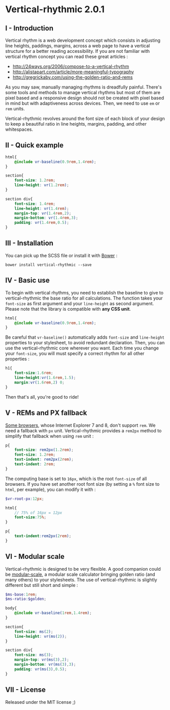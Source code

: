 Vertical-rhythmic 2.0.1
=======================

I - Introduction
----------------

Vertical rhythm is a web development concept which consists in adjusting line heights, paddings, margins, across a web page to have a vertical structure for a better reading accessibility. If you are not familiar with vertical rhythm concept you can read these great articles :
- http://24ways.org/2006/compose-to-a-vertical-rhythm
- http://alistapart.com/article/more-meaningful-typography
- http://gregrickaby.com/using-the-golden-ratio-and-rems

As you may saw, manually managing rhythms is dreadfully painful. There's some tools and methods to manage vertical rhythms but most of them are pixel based and a responsive design should not be created with pixel based in mind but with adaptiveness across devices. Then, we need to use `em` or `rem` units.

Vertical-rhythmic revolves around the font size of each block of your design to keep a beautiful ratio in line heights, margins, padding, and other whitespaces.

II - Quick example
------------------

```scss
html{
	@include vr-baseline(0.9rem,1.4rem);
}

section{
	font-size: 1.2rem;
	line-height: vr(1.2rem);
}

section div{
	font-size: 1.4rem;
	line-height: vr(1.4rem);
	margin-top: vr(1.4rem,2);
	margin-bottom: vr(1.4rem,3);
	padding: vr(1.4rem,0.5);
}
```

III - Installation
------------------

You can pick up the SCSS file or install it with [Bower](http://bower.io) :

```
bower install vertical-rhythmic --save
```

IV - Basic use
--------------

To begin with vertical rhythms, you need to establish the baseline to give to vertical-rhythmic the base ratio for all calculations. The function takes your `font-size` as first argument and your `line-height` as second argument. Please note that the library is compatible with __any CSS unit__.

```scss
html{
	@include vr-baseline(0.9rem,1.4rem);
}
```

Be careful that `vr-baseline()` automatically adds `font-size` and `line-height` properties to your stylesheet, to avoid redundant declaration. Then, you can use the vertical-rhythmic core wherever you want. Each time you change your `font-size`, you will must specify a correct rhythm for all other properties :

```scss
h1{
	font-size:1.6rem;
	line-height:vr(1.6rem,1.5);
	margin:vr(1.6rem,2) 0;
}
```

Then that's all, you're good to ride!

V - REMs and PX fallback
------------------------

[Some browsers](http://caniuse.com/#feat=rem), whose Internet Explorer 7 and 8, don't support `rem`. We need a fallback with `px` unit. Vertical-rhythmic provides a `rem2px` method to simplify that fallback when using `rem` unit :

```scss
p{
	font-size: rem2px(1.2rem);
	font-size: 1.2rem;
	text-indent: rem2px(2rem);
	text-indent: 2rem;
}
```

The computing base is set to `16px`, which is the root `font-size` of all browsers. If you have set another root font size (by setting a `%` font size to `html`, per example), you can modify it with :

```scss
$vr-root-px:12px;

html{
	// 75% of 16px = 12px
	font-size:75%;
}

p{
	text-indent:rem2px(2rem);
}
```

VI - Modular scale
------------------

Vertical-rhythmic is designed to be very flexible. A good companion could be [modular-scale](https://github.com/Team-Sass/modular-scale), a modular scale calculator bringing golden ratio (and many others) to your stylesheets. The use of vertical-rhythmic is slightly different but still short and simple :

```scss
$ms-base:1rem;
$ms-ratio:$golden;

body{
	@include vr-baseline(1rem,1.4rem);
}

section{
	font-size: ms(2);
	line-height: vr(ms(2));
}

section div{
	font-size: ms(3);
	margin-top: vr(ms(3),2);
	margin-bottom: vr(ms(3),3);
	padding: vr(ms(3),0.5);
}
```

VII - License
-------------

Released under the MIT license ;)